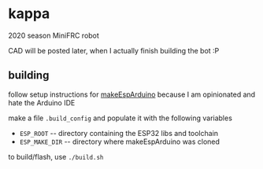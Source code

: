 # kappa
2020 season MiniFRC robot

CAD will be posted later, when I actually finish building the bot :P

## building
follow setup instructions for [makeEspArduino](https://github.com/plerup/makeEspArduino) because I am opinionated and hate the Arduino IDE

make a file `.build_config` and populate it with the following variables

- `ESP_ROOT` -- directory containing the ESP32 libs and toolchain
- `ESP_MAKE_DIR` -- directory where makeEspArduino was cloned

to build/flash, use `./build.sh`